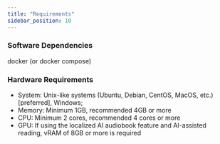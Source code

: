 ```yaml
---
title: "Requirements"
sidebar_position: 10
---
```




### Software Dependencies

docker (or docker compose)

### Hardware Requirements

- System: Unix-like systems (Ubuntu, Debian, CentOS, MacOS, etc.) [preferred], Windows;
- Memory: Minimum 1GB, recommended 4GB or more
- CPU: Minimum 2 cores, recommended 4 cores or more
- GPU: If using the localized AI audiobook feature and AI-assisted reading, vRAM of 8GB or more is required
